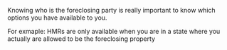 
Knowing who is the foreclosing party is really important to know which options you have available to you. 

For exmaple: HMRs are only available when you are in a state where you actually are allowed to be the foreclosing property 